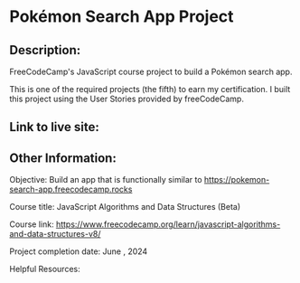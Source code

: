 # Pokémon Search App Project

## Description:
FreeCodeCamp's JavaScript course project to build a Pokémon search app.

This is one of the required projects (the fifth) to earn my certification. I built this project using the User Stories provided by freeCodeCamp.

## Link to live site:


## Other Information:

Objective: Build an app that is functionally similar to https://pokemon-search-app.freecodecamp.rocks

Course title: JavaScript Algorithms and Data Structures (Beta)

Course link: https://www.freecodecamp.org/learn/javascript-algorithms-and-data-structures-v8/

Project completion date: June , 2024

Helpful Resources: